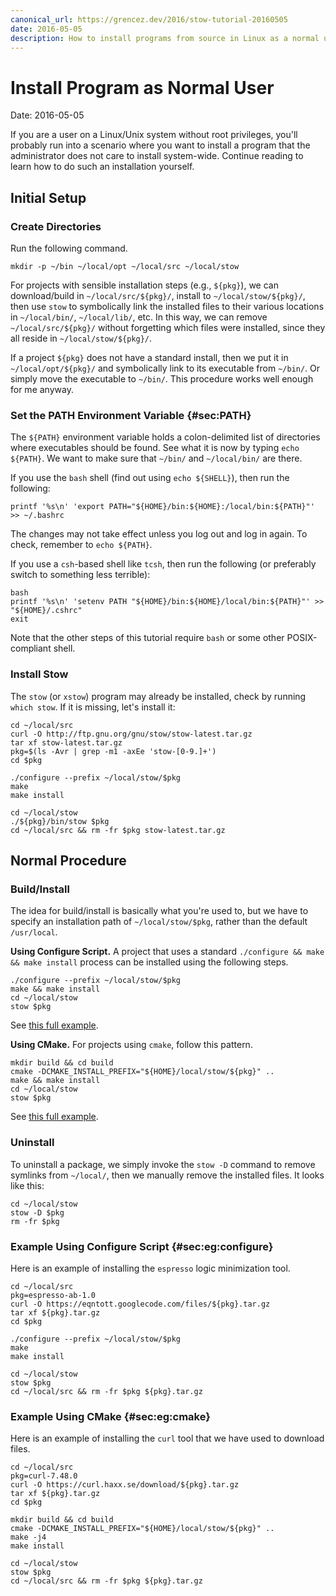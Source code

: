 ```yaml
---
canonical_url: https://grencez.dev/2016/stow-tutorial-20160505
date: 2016-05-05
description: How to install programs from source in Linux as a normal user with stow.
---
```


# Install Program as Normal User

Date: 2016-05-05

If you are a user on a Linux/Unix system without root privileges, you'll probably run into a scenario where you want to install a program that the administrator does not care to install system-wide.
Continue reading to learn how to do such an installation yourself.

## Initial Setup

### Create Directories

Run the following command.

```shell
mkdir -p ~/bin ~/local/opt ~/local/src ~/local/stow
```

For projects with sensible installation steps (e.g., `${pkg}`), we can download/build in `~/local/src/${pkg}/`, install to `~/local/stow/${pkg}/`, then use `stow` to symbolically link the installed files to their various locations in `~/local/bin/`, `~/local/lib/`, etc.
In this way, we can remove `~/local/src/${pkg}/` without forgetting which files were installed, since they all reside in `~/local/stow/${pkg}/`.

If a project `${pkg}` does not have a standard install, then we put it in `~/local/opt/${pkg}/` and symbolically link to its executable from `~/bin/`.
Or simply move the executable to `~/bin/`.
This procedure works well enough for me anyway.

### Set the PATH Environment Variable {#sec:PATH}

The `${PATH}` environment variable holds a colon-delimited list of directories where executables should be found.
See what it is now by typing `echo ${PATH}`.
We want to make sure that `~/bin/` and `~/local/bin/` are there.

If you use the `bash` shell (find out using `echo ${SHELL}`), then run the following:
```shell
printf '%s\n' 'export PATH="${HOME}/bin:${HOME}:/local/bin:${PATH}"' >> ~/.bashrc
```
The changes may not take effect unless you log out and log in again.
To check, remember to `echo ${PATH}`.

If you use a `csh`-based shell like `tcsh`, then run the following (or preferably switch to something less terrible):
```shell
bash
printf '%s\n' 'setenv PATH "${HOME}/bin:${HOME}/local/bin:${PATH}"' >> "${HOME}/.cshrc"
exit
```
Note that the other steps of this tutorial require `bash` or some other POSIX-compliant shell.

### Install Stow

The `stow` (or `xstow`) program may already be installed, check by running `which stow`.
If it is missing, let's install it:

```shell
cd ~/local/src
curl -O http://ftp.gnu.org/gnu/stow/stow-latest.tar.gz
tar xf stow-latest.tar.gz
pkg=$(ls -Avr | grep -m1 -axEe 'stow-[0-9.]+')
cd $pkg

./configure --prefix ~/local/stow/$pkg
make
make install

cd ~/local/stow
./${pkg}/bin/stow $pkg
cd ~/local/src && rm -fr $pkg stow-latest.tar.gz
```

## Normal Procedure

### Build/Install

The idea for build/install is basically what you're used to, but we have to specify an installation path of `~/local/stow/$pkg`, rather than the default `/usr/local`.

**Using Configure Script.**
A project that uses a standard `./configure && make && make install` process can be installed using the following steps.

```shell
./configure --prefix ~/local/stow/$pkg
make && make install
cd ~/local/stow
stow $pkg
```
See [this full example](#sec:eg:configure).

**Using CMake.**
For projects using `cmake`, follow this pattern.

```shell
mkdir build && cd build
cmake -DCMAKE_INSTALL_PREFIX="${HOME}/local/stow/${pkg}" ..
make && make install
cd ~/local/stow
stow $pkg
```
See [this full example](#sec:eg:cmake).

### Uninstall

To uninstall a package, we simply invoke the `stow -D` command to remove symlinks from `~/local/`, then we manually remove the installed files.
It looks like this:

```shell
cd ~/local/stow
stow -D $pkg
rm -fr $pkg
```

### Example Using Configure Script {#sec:eg:configure}

Here is an example of installing the `espresso` logic minimization tool.

```shell
cd ~/local/src
pkg=espresso-ab-1.0
curl -O https://eqntott.googlecode.com/files/${pkg}.tar.gz
tar xf ${pkg}.tar.gz
cd $pkg

./configure --prefix ~/local/stow/$pkg
make
make install

cd ~/local/stow
stow $pkg
cd ~/local/src && rm -fr $pkg ${pkg}.tar.gz
```

### Example Using CMake {#sec:eg:cmake}

Here is an example of installing the `curl` tool that we have used to download files.

```shell
cd ~/local/src
pkg=curl-7.48.0
curl -O https://curl.haxx.se/download/${pkg}.tar.gz
tar xf ${pkg}.tar.gz
cd $pkg

mkdir build && cd build
cmake -DCMAKE_INSTALL_PREFIX="${HOME}/local/stow/${pkg}" ..
make -j4
make install

cd ~/local/stow
stow $pkg
cd ~/local/src && rm -fr $pkg ${pkg}.tar.gz
```
